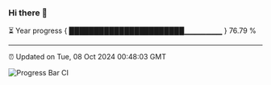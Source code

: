 ### Hi there 👋

⏳ Year progress { ███████████████████████▁▁▁▁▁▁▁ } 76.79 %

---

⏰ Updated on Tue, 08 Oct 2024 00:48:03 GMT

![Progress Bar CI](https://github.com/Shyam-Makwana/GitHub-Actions-Demo/workflows/Progress%20Bar%20CI/badge.svg)
